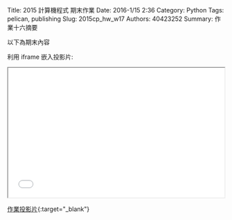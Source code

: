 Title: 2015 計算機程式 期末作業
Date: 2016-1/15 2:36
Category: Python
Tags: pelican, publishing
Slug: 2015cp_hw_w17
Authors: 40423252
Summary: 作業十六摘要

以下為期末內容

利用 iframe 嵌入投影片:

<iframe src="40423252_cp_w17_p.html" width="500" height="300"></iframe>

[作業投影片](40423252_cp_w17_p.html){:target="_blank"}

